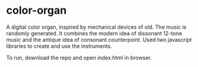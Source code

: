 # color-organ
A digital color organ, inspired by mechanical devices of old.
The music is randomly generated. It combines the modern idea of dissonant 12-tone music and the antique idea of consonant counterpoint.
Used two javascript libraries to create and use the instruments.

To run, download the repo and open index.html in browser.
